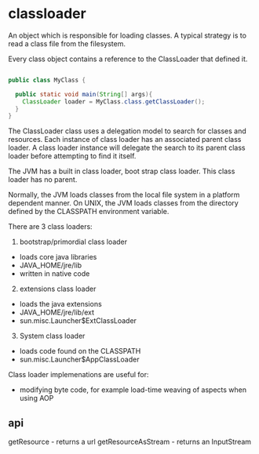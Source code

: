 # classloader

An object which is responsible for loading classes.
A typical strategy is to read a class file from the filesystem.

Every class object contains a reference to the ClassLoader that defined it.

```java

public class MyClass {

  public static void main(String[] args){
    ClassLoader loader = MyClass.class.getClassLoader();
  }
}
```

The ClassLoader class uses a delegation model to search for classes and resources.
Each instance of class loader has an associated parent class loader.
A class loader instance will delegate the search to its parent class loader before attempting to find it itself.

The JVM has a built in class loader, boot strap class loader.
This class loader has no parent.

Normally, the JVM loads classes from the local file system in a platform dependent manner.
On UNIX, the JVM loads classes from the directory defined by the CLASSPATH environment variable.

There are 3 class loaders:

1. bootstrap/primordial class loader
  * loads core java libraries
  * JAVA_HOME/jre/lib
  * written in native code
2. extensions class loader
  * loads the java extensions
  * JAVA_HOME/jre/lib/ext
  * sun.misc.Launcher$ExtClassLoader
3. System class loader
  * loads code found on the CLASSPATH
  * sun.misc.Launcher$AppClassLoader

Class loader implemenations are useful for:

* modifying byte code, for example load-time weaving of aspects when using AOP

## api

getResource - returns a url
getResourceAsStream - returns an InputStream
